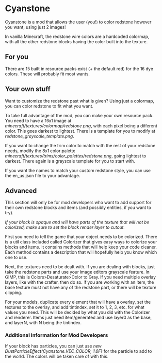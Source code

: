 # Cyanstone

Cyanstone is a mod that allows the user (you!) to color redstone however you want, using just 2 images!

In vanilla Minecraft, the redstone wire colors are a hardcoded colormap, with all the other redstone blocks having the color built into the texture.

## For you
There are 15 built in resource packs exist (+ the default red) for the 16 dye colors. These will probably fit most wants.

## Your own stuff
Want to customize the redstone past what is given? Using just a colormap, you can color redstone to fit what you want.

To take full advantage of the mod, you can make your own resource pack. You need to have a 16x1 image at *minecraft/textures/colormap/redstone.png*, with each pixel being a different color. This goes darkest to lightest. There is a template for you to modify at *redstone_grayscale_template.png*.

If you want to change the trim color to match with the rest of your redstone needs, modify the 8x1 color palette *minecraft/textures/trims/color_palettes/redstone.png*, going lightest to darkest. There again is a grayscale template for you to start with.

If you want the names to match your custom redstone style, you can use the en_us.json file to your advantage.

## Advanced
This section will only be for mod developers who want to add support for their own redstone blocks and items (and possibly entities, if you want to try).

*If your block is opaque and will have parts of the texture that will not be colorized, make sure to set the block render layer to cutout.*

First you need to tell the game that your object needs to be colorized. There is a util class included called Colorizer that gives easy ways to colorize your blocks and items. It contains methods that will help keep your code cleaner. Each method contains a description that will hopefully help you know which one to use.

Next, the textures need to be dealt with. If you are dealing with blocks, just take the redstone parts and use your image editors grayscale feature. In GIMP, this is Colors>Desaturate>Color to Gray. If you need multiple overlay layers, like with the crafter, then do so. If you are working with an item, the base texture must not have any of the redstone part, or there will be texture clipping.

For your models, duplicate every element that will have a overlay, set the textures to the overlay, and add tintindex, set it to 1, 2, 3, etc. for what values you need. This will be decided by what you did with the Colorizer and renderer. Items just need item/generated and use layer0 as the base, and layerN, with N being the tintindex.

### Additional Information for Mod Developers
If your block has particles, you can just use *new DustParticleEffect(Cyanstone.VEC_COLOR, 1.0F)* for the particle to add to the world. The colors will be taken care of with this.